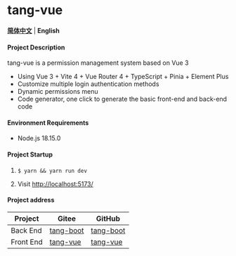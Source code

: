 # tang-vue

[**简体中文**](./README.md) | **English**

#### Project Description

tang-vue is a permission management system based on Vue 3

* Using Vue 3 + Vite 4 + Vue Router 4 + TypeScript + Pinia + Element Plus
* Customize multiple login authentication methods
* Dynamic permissions menu
* Code generator, one click to generate the basic front-end and back-end code

#### Environment Requirements

* Node.js 18.15.0

#### Project Startup

1. ```
   $ yarn && yarn run dev
   ```
2. Visit [http://localhost:5173/](http://localhost:5173/)

#### Project address

| Project   | Gitee                                          | GitHub                                          |
| --------- | ---------------------------------------------- | ----------------------------------------------- |
| Back End  | [tang-boot](https://gitee.com/tangllty/tang-boot) | [tang-boot](https://github.com/tangllty/tang-boot) |
| Front End | [tang-vue](https://gitee.com/tangllty/tang-vue)   | [tang-vue](https://github.com/tangllty/tang-vue)   |
